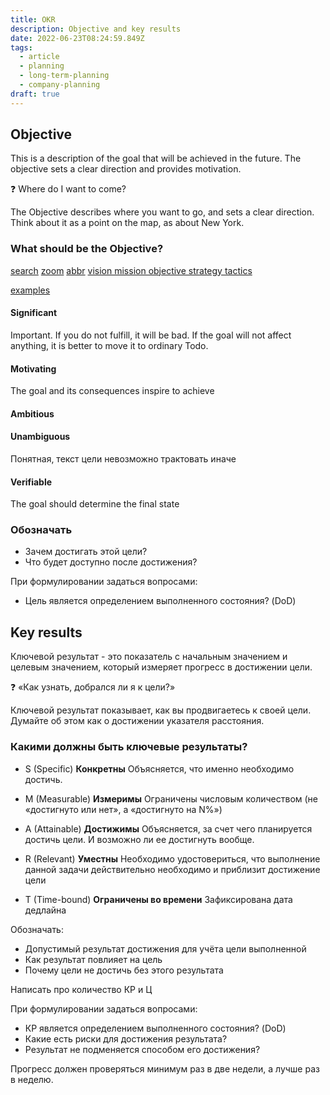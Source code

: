 ```yaml
---
title: OKR
description: Objective and key results
date: 2022-06-23T08:24:59.849Z
tags:
  - article
  - planning
  - long-term-planning
  - company-planning
draft: true
---
```

## Objective

This is a description of the goal that will be achieved in the future. The objective sets a clear direction and provides motivation.

<aside>
❓ Where do I want to come?

The Objective describes where you want to go, and sets a clear direction. Think about it as a point on the map, as about New York.
</aside>

### What should be the Objective?

[search](https://www.google.com/search?q=OKR&tbm=isch&source=iu&ictx=1&vet=1&fir=OIIVaol5b_3KbM%252Cb23wuAf1_RxkPM%252C%252Fm%252F0ql47l8%253BGSFECSdbZ_ociM%252CrmzRbxsnyJ-tuM%252C_%253ByG5DcDRhH5ah6M%252CAMVLDizbxZSjhM%252C_%253BW9HgXzqNARKBEM%252CcDghddD7DUKN9M%252C_%253BJuMpMCxwRFRm9M%252C4vAwfuH5KLUawM%252C_&usg=AI4_-kRAsjoaGJVdbcGpyemVPQmE_SyWUQ&sa=X&ved=2ahUKEwjmo738-cP4AhVExhoKHUHqBaIQ_B16BAhlEAE#imgrc=GSFECSdbZ_ociM)
[zoom](https://onstrategyhq.com/wp-content/uploads/2021/04/Scene-4-4.png)
[abbr](https://nulivo.s3.us-east-2.amazonaws.com/media/users/SlideScan/products/662/screenshots/OKR-Objectives-and-Key-Results-Google-Slides-Template-35.jpg?v=1)
[vision mission objective strategy tactics](https://slidebazaar.com/wp-content/uploads/2020/07/OKR-PowerPoint-Template-System-Steps-Hierarchy-9.jpg)

[examples](https://www.ntaskmanager.com/blog/okr-examples/)

#### Significant

Important. If you do not fulfill, it will be bad.
If the goal will not affect anything, it is better to move it to ordinary Todo.

#### Motivating

The goal and its consequences inspire to achieve

#### Ambitious

#### Unambiguous

Понятная, текст цели невозможно трактовать иначе

#### Verifiable

The goal should determine the final state

### Обозначать

- Зачем достигать этой цели?
- Что будет доступно после достижения?

При формулировании задаться вопросами:

- Цель является определением выполненного состояния? (DoD)


## Key results

Ключевой результат - это показатель с начальным значением и целевым значением, который измеряет прогресс в достижении цели.

<aside>
❓ «Как узнать, добрался ли я к цели?»

Ключевой результат показывает, как вы продвигаетесь к своей цели. Думайте об этом как о достижении указателя расстояния.

</aside>

### Какими должны быть ключевые результаты?

- S (Specific) **Конкретны**
Объясняется, что именно необходимо достичь.

- M (Measurable) **Измеримы**
Ограничены числовым количеством (не «достигнуто или нет», а «достигнуто на N%»)

- A (Attainable) **Достижимы**
Объясняется, за счет чего планируется достичь цели. И возможно ли ее достигнуть вообще.

- R (Relevant) **Уместны**
Необходимо удостовериться, что выполнение данной задачи действительно необходимо и приблизит достижение цели

- T (Time-bound) **Ограничены во времени**
Зафиксирована дата дедлайна

Обозначать:

- Допустимый результат достижения для учёта цели выполненной
- Как результат повлияет на цель
- Почему цели не достичь без этого результата

Написать про количество КР и Ц

При формулировании задаться вопросами:

- КР является определением выполненного состояния? (DoD)
- Какие есть риски для достижения результата?
- Результат не подменяется способом его достижения?

Прогресс должен проверяться минимум раз в две недели, а лучше раз в неделю.